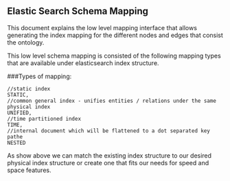 ## Elastic Search Schema Mapping
This document explains the low level mapping interface that allows generating the index mapping for the different 
nodes and edges that consist the ontology.

This low level schema mapping is consisted of the following mapping types that are available under elasticsearch index structure.

###Types of mapping:

    //static index
    STATIC,
    //common general index - unifies entities / relations under the same physical index
    UNIFIED,
    //time partitioned index
    TIME,
    //internal document which will be flattened to a dot separated key pathe
    NESTED
As show above we can match the existing index structure to our desired physical index structure or create one that fits
our needs for speed and space features.

